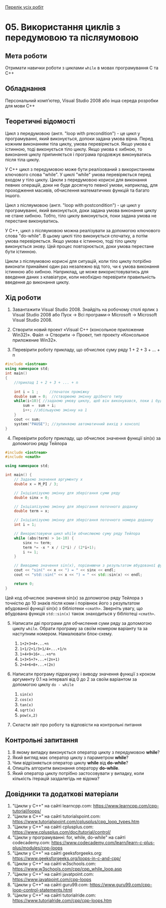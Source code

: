 [Перелік усіх робіт](README.md)

# 05. Використання  циклів з передумовою та післяумовою

## Мета роботи 

Отримати навички роботи з циклами `while` в мовах програмування C та С++

## Обладнання

Персональний комп’ютер, Visual Studio 2008 або інша середа розробки для мови C++

## Теоретичні відомості

Цикл з передумовою (англ. "loop with precondition") - це цикл у програмуванні, який виконується, допоки задана умова вірна. Перед кожним виконанням тіла циклу, умова перевіряється. Якщо умова є істинною, тоді виконується тіло циклу. Якщо умова є хибною, то виконання циклу припиняється і програма продовжує виконуватись після тіла циклу.

У C++ цикл з передумовою може бути реалізований з використанням ключового слова "while". У циклі "while" умова перевіряється перед входом у тіло циклу. Цикли з передумовою корисні для виконання певних операцій, доки не буде досягнуто певної умови, наприклад, для проходження масивів, обчислення математичних функцій та багато іншого.

Цикл з післяумовою (англ. "loop with postcondition") - це цикл у програмуванні, який виконується, доки задана умова виконання циклу не стане хибною. Тобто, тіло циклу виконується, поки задана умова не перестане виконуватись.

У C++, цикл з післяумовою можна реалізувати за допомогою ключового слова "do-while". В цьому циклі тіло виконується спочатку, а потім умова перевіряється. Якщо умова є істинною, тоді тіло циклу виконується знову. Цей процес повторюється, доки умова перестане бути істинною.

Цикли з післяумовою корисні для ситуацій, коли тіло циклу потрібно виконати принаймні один раз незалежно від того, чи є умова виконання істинною або хибною. Наприклад, це може використовуватись для введення даних з клавіатури, коли необхідно перевірити правильність введення до виконання циклу.

## Хід роботи

1. Завантажити Visual Studio 2008. Знайдіть на робочому столі ярлик з Visual Studio 2008 або Пуск → Всі програми→ Microsoft → Microsoft Visual Studio 2008.

2. Створити новий проект «Visual C++ (консольное приложение Win32)». Файл → Cтворити → Проект, тип проекту «Консольное приложение Win32».

3. Перевірити роботу прикладу, що обчислює суму ряду 1 + 2 + 3 + ... + n
```cpp
#include <iostream>
using namespace std;
int main()
{
    //приклад 1 + 2 + 3 + ... + n
    
    int i = 1 ;     //початок проміжку
    double sum = 0;  //створюємо змінну дрібного типу
    while(i<10){ //задаємо умову циклу, щоб він виконувався, поки і буде менше за 10
        sum =  sum + i;
        i++; //збільшуємо змінну на 1
    }
    cout << sum;
    system("PAUSE"); //зупиняємо автоматичний вихід з консолі
}
```

4. Перевірити роботу прикладу, що обчислює значення функції sin(x) за допомогою ряду Тейлора
   
```cpp
#include <iostream>
#include <cmath>

using namespace std;

int main() {
    // Задаємо значення аргументу x
    double x = M_PI / 3;

    // Ініціалізуємо змінну для зберігання суми ряду
    double sinx = 0;

    // Ініціалізуємо змінну для зберігання поточного доданку
    double term = x;

    // Ініціалізуємо змінну для зберігання поточного номера доданку
    int i = 1;

    // Використовуючи цикл while обчислюємо суму ряду Тейлора
    while (abs(term) > 1e-10) {
        sinx += term;
        term *= -x * x / (2*i) / (2*i+1);
        i += 1;
    }

    // Виводимо значення sin(x), порівнюючи з результатом вбудованої функції sin(x)
    cout << "sin(" << x << ") = " << sinx << endl;
    cout << "std::sin(" << x << ") = " << std::sin(x) << endl;

    return 0;
}
```
Цей код обчислює значення sin(x) за допомогою ряду Тейлора з точністю до 10 знаків після коми і порівнює його з результатом вбудованої функції sin(x) з бібліотеки `<cmath>`. Зверніть увагу, що вбудована функція `std::sin(x)` також знаходиться у бібліотеці `<cmath>`.

5. Написати дві програми для обчислення суми ряду за допомогою циклу `while`. Обрати програму за своїм номером варіанту та за наступним номером. Намалювати блок-схему.

	1. `1+2+3+4+...+n`
	2. `1+1/2+1/3+1/4+...+1/n` 
	3. `1+4+9+16+...+n*n` 
	4. `1+3+5+7+...+(2n+1)`
	5. `2+4+6+8+...+(2n)` 

6. Написати програму підрахунку і виводу значення функції з кроком аргументу 0.1 на інтервалі від 0 до 2 за своїм варіантом за допомогою циклу `do - while`
	
	1. `sin(x)`
	2. `cos(x)`
	3. `tan(x)`
	4. `sqrt(x)`
	5. `pow(x,2)`

7. Скласти звіт про роботу та відповісти на контрольні питання

## Контрольні запитання

1. В якому випадку виконується оператор циклу з передумовою **while**?
2. Який вигляд має оператор циклу з параметром **while**?
3. Чим відрізняється оператор циклу **while** від **do-while**?
4. Опишіть алгоритм виконання оператору **do-while**.
5. Який оператор циклу потрібно застосовувати у випадку, коли кількість ітерацій заздалегідь не відома?


## Довідники та додаткові матеріали

1. "Цикли у C++" на сайті learncpp.com: https://www.learncpp.com/cpp-tutorial/loops/
2. "Цикли в C++" на сайті tutorialspoint.com: https://www.tutorialspoint.com/cplusplus/cpp_loop_types.htm
3. "Цикли у C++" на сайті cplusplus.com: https://www.cplusplus.com/doc/tutorial/control/
4. "Цикли у програмуванні: for, while, do-while" на сайті codecademy.com: https://www.codecademy.com/learn/learn-c-plus-plus/modules/cpp-loops
5. "Цикли у C++" на сайті geeksforgeeks.org: https://www.geeksforgeeks.org/loops-in-c-and-cpp/
6. "Цикли у C++" на сайті w3schools.com: https://www.w3schools.com/cpp/cpp_while_loop.asp
7. "Цикли у C++" на сайті javatpoint.com: https://www.javatpoint.com/cpp-loops
8. "Цикли у C++" на сайті guru99.com: https://www.guru99.com/cpp-loop-control-statements.html
9. "Цикли у C++" на сайті tutorialride.com: https://www.tutorialride.com/cpp/cpp-loops.htm


